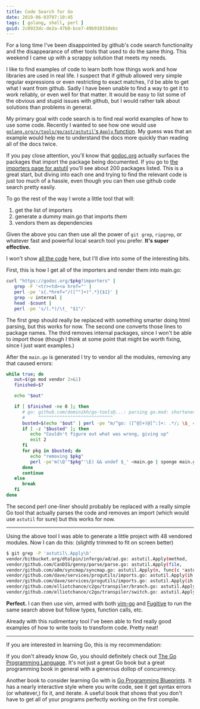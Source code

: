 ```yaml
---
title: Code Search for Go
date: 2019-06-03T07:10:45
tags: [ golang, shell, perl ]
guid: 2c0933dc-de2a-47b0-bce7-49b91033debc
---
```

For a long time I've been disappointed by github's code search functionality and
the disappearance of other tools that used to do the same thing.  This weekend I
came up with a scrappy solution that meets my needs.

<!--more-->

I like to find examples of code to learn both how things work and how libraries
are used in real life.  I suspect that if github allowed very simple regular
expressions or even restricting to exact matches, I'd be able to get what I want
from github.  Sadly I have been unable to find a way to get it to work reliably,
or even well for that matter.  It would be easy to list some of the obvious and
stupid issues with github, but I would rather talk about solutions than problems
in general.

My primary goal with code search is to find real world examples of how to use
some code.  Recently I wanted to see how one would use
[`golang.org/x/tools/go/ast/astutil`'s `Apply`
function](https://godoc.org/golang.org/x/tools/go/ast/astutil#Apply).  My guess
was that an example would help me to understand the docs more quickly than
reading all of the docs twice.

If you pay close attention, you'll know that [godoc.org](https://godoc.org)
actually surfaces the packages that import the package being documented.  If you
go to [the importers page for
astutil](https://godoc.org/golang.org/x/tools/go/ast/astutil?importers) you'll
see about 200 packages listed.  This is a great start, but diving into each one
and trying to find the relevant code is just too much of a hassle, even though
you can then use github code search pretty easily.

To go the rest of the way I wrote a little tool that will:

 1. get the list of importers
 2. generate a dummy main.go that imports *them*
 3. vendors them as dependencies

Given the above you can then use all the power of `git grep`, `ripgrep`, or
whatever fast and powerful local search tool you prefer.  **It's super
effective.**

I won't show [all the
code](https://github.com/frioux/dotfiles/blob/5b1a4d1ce12f878be441850e759d21bc9d356151/bin/go-splore)
here, but I'll dive into some of the interesting bits.

First, this is how I get all of the importers and render them into main.go:

```bash
curl "https://godoc.org/$pkg?importers" |
   grep -F '<tr><td><a href="' |
   perl -pe 's{.*href="/([^"]+)".*}{$1}' |
   grep -v internal |
   head -$count |
   perl -pe 's/(.*)/\t_ "$1"/'
```

The first grep should really be replaced with something smarter doing html
parsing, but this works for now.  The second one converts those lines to package
names.  The third removes internal packages, since I won't be able to import
those (though I think at some point that might be worth fixing, since I just
want examples.)

After the `main.go` is generated I try to vendor all the modules, removing any
that caused errors:

```bash
while true; do
   out=$(go mod vendor 2>&1)
   finished=$?

   echo "$out"

   if [ $finished -ne 0 ]; then
      # go: github.com/dominikh/go-tools@...: parsing go.mod: shortened
      #     ^^^^^^^^^^^^^^^^^^^^^^^^^^^^
      busted=$(echo "$out" | perl -pe "m/^go: ([^@]+)@[^:]+: .*/; \$_ = qq(\$1\n)")
      if [ -z "$busted" ]; then
         echo "Couldn't figure out what was wrong, giving up"
         exit 2
      fi
      for pkg in $busted; do
         echo "removing $pkg"
         perl -pe'm(\Q'"$pkg"'\E) && undef $_' <main.go | sponge main.go
      done
      continue
   else
      break
   fi
done
```

The second perl one-liner should probably be replaced with a really simple Go
tool that actually parses the code and removes an import (which would use
`astutil` for sure) but this works for now.

---

Using the above tool I was able to generate a little project with 48 vendored
modules.  Now I can do this: (slightly trimmed to fit on screen better)

```bash
$ git grep -P 'astutil\.Apply\b'
vendor/bitbucket.org/dtolpin/infergo/ad/ad.go: astutil.Apply(method,
vendor/github.com/CanDIG/genny/parse/parse.go: astutil.Apply(file,
vendor/github.com/a8m/syncmap/syncmap.go: astutil.Apply(n, func(c *astutil.Cursor) bool {
vendor/github.com/dave/services/progutils/imports.go: astutil.Apply(ih.file, func(c *astutil.Cursor) bool
vendor/github.com/dave/services/progutils/imports.go: astutil.Apply(ih.file, func(c *astutil.Cursor) bool
vendor/github.com/elliotchance/c2go/transpiler/branch.go: astutil.Apply(e, funcTransformBreak, postFunc)
vendor/github.com/elliotchance/c2go/transpiler/switch.go: astutil.Apply(c, funcTransformBreak, nil)
```

**Perfect.**  I can then use vim, armed with both
[vim-go](https://github.com/fatih/vim-go/) and
[Fugitive](https://github.com/tpope/vim-fugitive/) to run the same search above
but follow types, function calls, etc.

Already with this rudimentary tool I've been able to find really good examples
of how to write tools to transform code.  Pretty neat!

---

If you are interested in learning Go, this is my recommendation:

If you don't already know Go, you should definitely check out
<a target="_blank" href="https://www.amazon.com/gp/product/0134190440/ref=as_li_tl?ie=UTF8&camp=1789&creative=9325&creativeASIN=0134190440&linkCode=as2&tag=afoolishmanif-20&linkId=44bc682044ff1b8a290c3c35c788e3e5">The Go Programming Language</a><img src="//ir-na.amazon-adsystem.com/e/ir?t=afoolishmanif-20&l=am2&o=1&a=0134190440" width="1" height="1" border="0" alt="" style="border:none !important; margin:0px !important;" />.
It's not just a great Go book but a great programming book in general with a
generous dollop of concurrency.

Another book to consider learning Go with is
<a target="_blank" href="https://www.amazon.com/gp/product/1786468948/ref=as_li_tl?ie=UTF8&camp=1789&creative=9325&creativeASIN=1786468948&linkCode=as2&tag=afoolishmanif-20&linkId=803e58234c448a8d1f4cc2693f2149b8">Go Programming Blueprints</a><img src="//ir-na.amazon-adsystem.com/e/ir?t=afoolishmanif-20&l=am2&o=1&a=1786468948" width="1" height="1" border="0" alt="" style="border:none !important; margin:0px !important;" />.
It has a nearly interactive style where you write code, see it get syntax errors
(or whatever,) fix it, and iterate.  A useful book that shows that you don't
have to get all of your programs perfectly working on the first compile.
